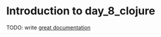 # Introduction to day_8_clojure

TODO: write [great documentation](http://jacobian.org/writing/what-to-write/)

